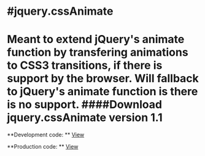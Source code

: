 #jquery.cssAnimate
==========
Meant to extend jQuery's animate function by transfering animations to CSS3 transitions, if there is support by the browser. Will fallback to jQuery's animate function is there is no support.
####Download jquery.cssAnimate version 1.1
==========
**Development code: ** [View](https://github.com/pvienneau/jquery.cssAnimate/blob/64fb8ab7c94a84bcc6967c1d60cc3c698326bf50/assets/js/jquery.cssAnimate.js)

**Production code: ** [View](https://github.com/pvienneau/jquery.cssAnimate/blob/e28ee2214cd9ddb07f74b831329bd73a69e51517/assets/js/jquery.cssAnimate.min.js)
